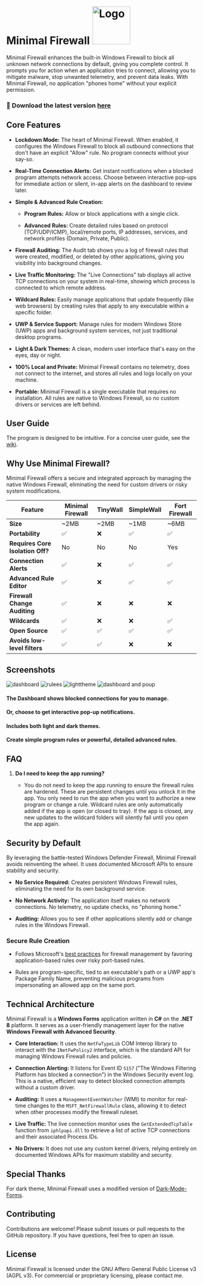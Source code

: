 <h1>
  Minimal Firewall
  <a href="https://github.com/deminimis/minimalfirewall">
    <img src="https://github.com/deminimis/minimalfirewall/blob/main/assets/logo1.png" alt="Logo" width="100" height="100">
  </a>
</h1>


Minimal Firewall enhances the built-in Windows Firewall to block all unknown network connections by default, giving you complete control. It prompts you for action when an application tries to connect, allowing you to mitigate malware, stop unwanted telemetry, and prevent data leaks. With Minimal Firewall, no application "phones home" without your explicit permission.

### 💾 Download the latest version [here](https://github.com/deminimis/minimalfirewall/releases)

## Core Features

- **Lockdown Mode:** The heart of Minimal Firewall. When enabled, it configures the Windows Firewall to block all outbound connections that don't have an explicit "Allow" rule. No program connects without your say-so.
    
- **Real-Time Connection Alerts:** Get instant notifications when a blocked program attempts network access. Choose between interactive pop-ups for immediate action or silent, in-app alerts on the dashboard to review later.
    
- **Simple & Advanced Rule Creation:**
    
    - **Program Rules:** Allow or block applications with a single click.
        
    - **Advanced Rules:** Create detailed rules based on protocol (TCP/UDP/ICMP), local/remote ports, IP addresses, services, and network profiles (Domain, Private, Public).
        
- **Firewall Auditing:** The Audit tab shows you a log of firewall rules that were created, modified, or deleted by other applications, giving you visibility into background changes.
    
- **Live Traffic Monitoring:** The "Live Connections" tab displays all active TCP connections on your system in real-time, showing which process is connected to which remote address.
    
- **Wildcard Rules:** Easily manage applications that update frequently (like web browsers) by creating rules that apply to any executable within a specific folder.
    
- **UWP & Service Support:** Manage rules for modern Windows Store (UWP) apps and background system services, not just traditional desktop programs.
    
- **Light & Dark Themes:** A clean, modern user interface that's easy on the eyes, day or night.
    
- **100% Local and Private:** Minimal Firewall contains no telemetry, does not connect to the internet, and stores all rules and logs locally on your machine.
    
- **Portable:** Minimal Firewall is a single executable that requires no installation. All rules are native to Windows Firewall, so no custom drivers or services are left behind.
    

## User Guide

The program is designed to be intuitive. For a concise user guide, see the [wiki](https://github.com/deminimis/minimalfirewall/wiki/Minimal-Firewall-User-Guide).

## Why Use Minimal Firewall?

Minimal Firewall offers a secure and integrated approach by managing the native Windows Firewall, eliminating the need for custom drivers or risky system modifications.

|Feature|Minimal Firewall|TinyWall|SimpleWall|Fort Firewall|
|---|---|---|---|---|
|**Size**|~2MB|~2MB|~1MB|~6MB|
|**Portability**|✅|❌|✅|✅|
|**Requires Core Isolation Off?**|No|No|No|Yes|
|**Connection Alerts**|✅|❌|✅|✅|
|**Advanced Rule Editor**|✅|❌|✅|✅|
|**Firewall Change Auditing**|✅|❌|❌|❌|
|**Wildcards**|✅|❌|❌|✅|
|**Open Source**|✅|✅|✅|✅|
|**Avoids low-level filters**|✅|✅|❌|❌|



## Screenshots

![dashboard](https://github.com/deminimis/minimalfirewall/blob/main/assets/dashboard1.png)
![rulees](https://github.com/deminimis/minimalfirewall/blob/main/assets/rules.png)
![lighttheme](https://github.com/deminimis/minimalfirewall/blob/main/assets/lighttheme.png)
![dashboard and poup](https://github.com/deminimis/minimalfirewall/blob/main/assets/dashboard2.png)



#### The Dashboard shows blocked connections for you to manage.

#### Or, choose to get interactive pop-up notifications.

#### Includes both light and dark themes.

#### Create simple program rules or powerful, detailed advanced rules.

## FAQ

1. **Do I need to keep the app running?**
    
    - You do not need to keep the app running to ensure the firewall rules are hardened. These are persistent changes until you unlock it in the app. You only need to run the app when you want to authorize a new program or change a rule. Wildcard rules are only automatically added if the app is open (or closed to tray). If the app is closed, any new updates to the wildcard folders will silently fail until you open the app again. 
        

## Security by Default

By leveraging the battle-tested Windows Defender Firewall, Minimal Firewall avoids reinventing the wheel. It uses documented Microsoft APIs to ensure stability and security.

- **No Service Required:** Creates persistent Windows Firewall rules, eliminating the need for its own background service.
    
- **No Network Activity:** The application itself makes no network connections. No telemetry, no update checks, no "phoning home."
    
- **Auditing:** Allows you to see if other applications silently add or change rules in the Windows Firewall.
    

### Secure Rule Creation

- Follows Microsoft's [best practices](https://support.microsoft.com/en-us/windows/risks-of-allowing-apps-through-windows-firewall-654559af-3f54-3dcf-349f-71ccd90bcc5c) for firewall management by favoring application-based rules over risky port-based rules.
    
- Rules are program-specific, tied to an executable's path or a UWP app's Package Family Name, preventing malicious programs from impersonating an allowed app on the same port.
    

## Technical Architecture

Minimal Firewall is a **Windows Forms** application written in **C#** on the **.NET 8** platform. It serves as a user-friendly management layer for the native **Windows Firewall with Advanced Security**.

- **Core Interaction:** It uses the `NetFwTypeLib` COM Interop library to interact with the `INetFwPolicy2` interface, which is the standard API for managing Windows Firewall rules and policies.
    
- **Connection Alerting:** It listens for Event ID `5157` ("The Windows Filtering Platform has blocked a connection") in the Windows Security event log. This is a native, efficient way to detect blocked connection attempts without a custom driver.
    
- **Auditing:** It uses a `ManagementEventWatcher` (WMI) to monitor for real-time changes to the `MSFT_NetFirewallRule` class, allowing it to detect when other processes modify the firewall ruleset.
    
- **Live Traffic:** The live connection monitor uses the `GetExtendedTcpTable` function from `iphlpapi.dll` to retrieve a list of active TCP connections and their associated Process IDs.
    
- **No Drivers:** It does not use any custom kernel drivers, relying entirely on documented Windows APIs for maximum stability and security.

## Special Thanks
For dark theme, Minimal Firewall uses a modified version of [Dark-Mode-Forms](https://github.com/BlueMystical/Dark-Mode-Forms). 
    

## Contributing

Contributions are welcome! Please submit issues or pull requests to the GitHub repository. If you have questions, feel free to open an issue.

## License

Minimal Firewall is licensed under the GNU Affero General Public License v3 (AGPL v3). For commercial or proprietary licensing, please contact me.
